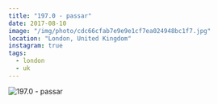 ```yaml
---
title: "197.0 - passar"
date: 2017-08-10
image: "/img/photo/cdc66cfab7e9e9e1cf7ea024948bc1f7.jpg"
location: "London, United Kingdom"
instagram: true
tags:
  - london
  - uk
---
```


![197.0 - passar](/img/photo/cdc66cfab7e9e9e1cf7ea024948bc1f7.jpg)
